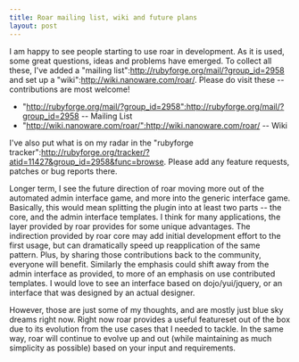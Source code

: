 ```yaml
--- 
title: Roar mailing list, wiki and future plans
layout: post
---
```

I am happy to see people starting to use roar in development.  As it is used, some great questions, ideas and problems have emerged.  To collect all these, I've added a "mailing list":http://rubyforge.org/mail/?group_id=2958 and set up a "wiki":http://wiki.nanoware.com/roar/.   Please do visit these -- contributions are most welcome!

* "http://rubyforge.org/mail/?group_id=2958":http://rubyforge.org/mail/?group_id=2958 -- Mailing List
* "http://wiki.nanoware.com/roar/":http://wiki.nanoware.com/roar/ -- Wiki

I've also put what is on my radar in the "rubyforge tracker":http://rubyforge.org/tracker/?atid=11427&group_id=2958&func=browse.  Please add any feature requests, patches or bug reports there.

Longer term, I see the future direction of roar moving more out of the automated admin interface game, and more into the generic interface game.  Basically, this would mean splitting the plugin into at least two parts -- the core, and the admin interface templates.  I think for many applications, the layer provided by roar provides for some unique advantages. The indirection provided by roar core may add initial development effort to the first usage, but can dramatically speed up reapplication of the same pattern.  Plus, by sharing those contributions back to the community, everyone will benefit.  Similarly the emphasis could shift away from the admin interface as provided, to more of an emphasis on use contributed templates.  I would love to see an interface based on dojo/yui/jquery, or an interface that was designed by an actual designer.  

However, those are just some of my thoughts, and are mostly just blue sky dreams right now.  Right now roar provides a useful featureset out of the box due to its evolution from the use cases that I needed to tackle. In the same way, roar will continue to evolve up and out (while maintaining as much simplicity as possible) based on your input and requirements. 
